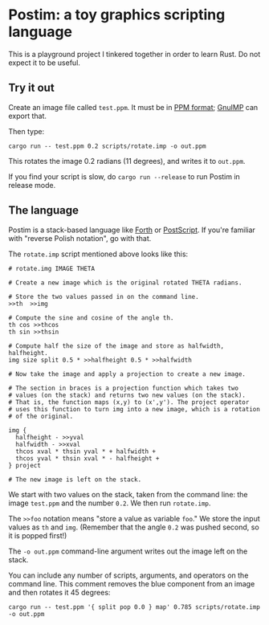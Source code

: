 # Postim: a toy graphics scripting language

This is a playground project I tinkered together in order to learn Rust.
Do not expect it to be useful.

## Try it out

Create an image file called `test.ppm`. It must be in [PPM format][ppm];
[GnuIMP][gimp] can export that.

[ppm]: https://en.wikipedia.org/wiki/Netpbm_format
[gimp]: https://www.gimp.org/

Then type:

```
cargo run -- test.ppm 0.2 scripts/rotate.imp -o out.ppm
```

This rotates the image 0.2 radians (11 degrees), and writes it to `out.ppm`.

If you find your script is slow, do `cargo run --release` to run Postim
in release mode.

## The language

Postim is a stack-based language like [Forth][] or [PostScript][ps].
If you're familiar with "reverse Polish notation", go with that.

[ps]: https://en.wikipedia.org/wiki/PostScript
[forth]: https://en.wikipedia.org/wiki/Forth_(programming_language)

The `rotate.imp` script mentioned above looks like this:

```
# rotate.img IMAGE THETA

# Create a new image which is the original rotated THETA radians.

# Store the two values passed in on the command line.
>>th  >>img

# Compute the sine and cosine of the angle th.
th cos >>thcos
th sin >>thsin

# Compute half the size of the image and store as halfwidth, halfheight.
img size split 0.5 * >>halfheight 0.5 * >>halfwidth

# Now take the image and apply a projection to create a new image.

# The section in braces is a projection function which takes two
# values (on the stack) and returns two new values (on the stack).
# That is, the function maps (x,y) to (x',y'). The project operator
# uses this function to turn img into a new image, which is a rotation
# of the original.

img {
  halfheight - >>yval
  halfwidth - >>xval
  thcos xval * thsin yval * + halfwidth +
  thcos yval * thsin xval * - halfheight +
} project

# The new image is left on the stack.
```

We start with two values on the stack, taken from the command line:
the image `test.ppm` and the number `0.2`. We then run `rotate.imp`.

The `>>foo` notation means "store a value as variable `foo`."
We store the input values as `th` and `img`. (Remember that the angle
`0.2` was pushed second, so it is popped first!)

The `-o out.ppm` command-line argument writes out the image left on the
stack.

You can include any number of scripts, arguments, and operators on the
command line. This comment removes the blue component from an image
and then rotates it 45 degrees:

```
cargo run -- test.ppm '{ split pop 0.0 } map' 0.785 scripts/rotate.imp -o out.ppm
```

